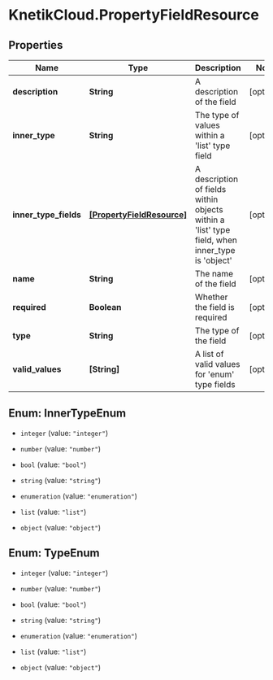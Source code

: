 # KnetikCloud.PropertyFieldResource

## Properties
Name | Type | Description | Notes
------------ | ------------- | ------------- | -------------
**description** | **String** | A description of the field | [optional] 
**inner_type** | **String** | The type of values within a &#39;list&#39; type field | [optional] 
**inner_type_fields** | [**[PropertyFieldResource]**](PropertyFieldResource.md) | A description of fields within objects within a &#39;list&#39; type field, when inner_type is &#39;object&#39; | [optional] 
**name** | **String** | The name of the field | [optional] 
**required** | **Boolean** | Whether the field is required | [optional] 
**type** | **String** | The type of the field | [optional] 
**valid_values** | **[String]** | A list of valid values for &#39;enum&#39; type fields | [optional] 


<a name="InnerTypeEnum"></a>
## Enum: InnerTypeEnum


* `integer` (value: `"integer"`)

* `number` (value: `"number"`)

* `bool` (value: `"bool"`)

* `string` (value: `"string"`)

* `enumeration` (value: `"enumeration"`)

* `list` (value: `"list"`)

* `object` (value: `"object"`)




<a name="TypeEnum"></a>
## Enum: TypeEnum


* `integer` (value: `"integer"`)

* `number` (value: `"number"`)

* `bool` (value: `"bool"`)

* `string` (value: `"string"`)

* `enumeration` (value: `"enumeration"`)

* `list` (value: `"list"`)

* `object` (value: `"object"`)




